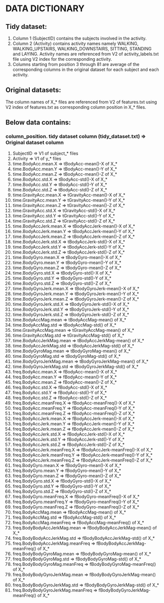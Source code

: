 # DATA DICTIONARY

## Tidy dataset: 

1.	Column 1 (SubjectID) contains the subjects involved in the activity.
2.	Column 2 (Activity) contains activity names namely WALKING, WALKING_UPSTAIRS, WALKING_DOWNSTAIRS, SITTING, STANDING and LAYING. Activity names are referenced from V2 of activity_labels.txt file using V2 index for the corresponding activity. 
3.	Columns starting from position 3 through 81 are average of the corresponding columns in the original dataset for each subject and each activity.

## Original datasets: 

The column names of X_* files are referenced from V2 of features.txt using V2 index of features.txt as corresponding column position in X_* files.


## Below data contains:

### column_position. tidy dataset column (tidy_dataset.txt) => Original dataset column

1.	SubjectID =>	        V1 of subject_* files
2.	Activity  =>	        V1 of y_* files 
3.	time.BodyAcc.mean.X =>	tBodyAcc-mean()-X of X_*
4.	time.BodyAcc.mean.Y =>	tBodyAcc-mean()-Y of X_*
5.	time.BodyAcc.mean.Z =>	tBodyAcc-mean()-Z of X_*
6.	time.BodyAcc.std.X =>	tBodyAcc-std()-X of X_*
7.	time.BodyAcc.std.Y =>	tBodyAcc-std()-Y of X_*
8.	time.BodyAcc.std.Z =>	tBodyAcc-std()-Z of X_*
9.	time.GravityAcc.mean.X =>	tGravityAcc-mean()-X of X_*
10.	time.GravityAcc.mean.Y =>	tGravityAcc-mean()-Y of X_*
11.	time.GravityAcc.mean.Z =>	tGravityAcc-mean()-Z of X_*
12.	time.GravityAcc.std.X =>	tGravityAcc-std()-X of X_*
13.	time.GravityAcc.std.Y =>	tGravityAcc-std()-Y of X_*
14.	time.GravityAcc.std.Z =>	tGravityAcc-std()-Z of X_*
15.	time.BodyAccJerk.mean.X	=> tBodyAccJerk-mean()-X of X_*
16.	time.BodyAccJerk.mean.Y	=> tBodyAccJerk-mean()-Y of X_*
17.	time.BodyAccJerk.mean.Z	=> tBodyAccJerk-mean()-Z of X_*
18.	time.BodyAccJerk.std.X => tBodyAccJerk-std()-X of X_*
19.	time.BodyAccJerk.std.Y =>	tBodyAccJerk-std()-Y of X_*
20.	time.BodyAccJerk.std.Z =>	tBodyAccJerk-std()-Z of X_*
21.	time.BodyGyro.mean.X =>	tBodyGyro-mean()-X of X_*
22.	time.BodyGyro.mean.Y =>	tBodyGyro-mean()-Y of X_*
23.	time.BodyGyro.mean.Z =>	tBodyGyro-mean()-Z of X_*
24.	time.BodyGyro.std.X =>	tBodyGyro-std()-X of X_*
25.	time.BodyGyro.std.Y =>	tBodyGyro-std()-Y of X_*
26.	time.BodyGyro.std.Z =>	tBodyGyro-std()-Z of X_*
27.	time.BodyGyroJerk.mean.X =>	tBodyGyroJerk-mean()-X of X_*
28.	time.BodyGyroJerk.mean.Y =>	tBodyGyroJerk-mean()-Y of X_*
29.	time.BodyGyroJerk.mean.Z =>	tBodyGyroJerk-mean()-Z of X_*
30.	time.BodyGyroJerk.std.X =>	tBodyGyroJerk-std()-X of X_*
31.	time.BodyGyroJerk.std.Y =>	tBodyGyroJerk-std()-Y of X_*
32.	time.BodyGyroJerk.std.Z =>	tBodyGyroJerk-std()-Z of X_*
33.	time.BodyAccMag.mean =>	tBodyAccMag-mean() of X_*
34.	time.BodyAccMag.std =>	tBodyAccMag-std() of X_*
35.	time.GravityAccMag.mean =>	tGravityAccMag-mean() of X_*
36.	time.GravityAccMag.std =>	tGravityAccMag-std() of X_*
37.	time.BodyAccJerkMag.mean =>	tBodyAccJerkMag-mean() of X_*
38.	time.BodyAccJerkMag.std =>	tBodyAccJerkMag-std() of X_*
39.	time.BodyGyroMag.mean =>	tBodyGyroMag-mean() of X_*
40.	time.BodyGyroMag.std =>	tBodyGyroMag-std() of X_*
41.	time.BodyGyroJerkMag.mean =>	tBodyGyroJerkMag-mean() of X_*
42.	time.BodyGyroJerkMag.std =>	tBodyGyroJerkMag-std() of X_*
43.	freq.BodyAcc.mean.X =>	fBodyAcc-mean()-X of X_*
44.	freq.BodyAcc.mean.Y =>	fBodyAcc-mean()-Y of X_*
45.	freq.BodyAcc.mean.Z =>	fBodyAcc-mean()-Z of X_*
46.	freq.BodyAcc.std.X =>	fBodyAcc-std()-X of X_*
47.	freq.BodyAcc.std.Y =>	fBodyAcc-std()-Y of X_*
48.	freq.BodyAcc.std.Z =>	fBodyAcc-std()-Z of X_*
49.	freq.BodyAcc.meanFreq.X =>	fBodyAcc-meanFreq()-X of X_*
50.	freq.BodyAcc.meanFreq.Y =>	fBodyAcc-meanFreq()-Y of X_*
51.	freq.BodyAcc.meanFreq.Z =>	fBodyAcc-meanFreq()-Z of X_*
52.	freq.BodyAccJerk.mean.X =>	fBodyAccJerk-mean()-X of X_*
53.	freq.BodyAccJerk.mean.Y =>	fBodyAccJerk-mean()-Y of X_*
54.	freq.BodyAccJerk.mean.Z =>	fBodyAccJerk-mean()-Z of X_*
55.	freq.BodyAccJerk.std.X =>	fBodyAccJerk-std()-X of X_*
56.	freq.BodyAccJerk.std.Y =>	fBodyAccJerk-std()-Y of X_*
57.	freq.BodyAccJerk.std.Z =>	fBodyAccJerk-std()-Z of X_*
58.	freq.BodyAccJerk.meanFreq.X =>	fBodyAccJerk-meanFreq()-X of X_*
59.	freq.BodyAccJerk.meanFreq.Y =>	fBodyAccJerk-meanFreq()-Y of X_*
60.	freq.BodyAccJerk.meanFreq.Z =>	fBodyAccJerk-meanFreq()-Z of X_*
61.	freq.BodyGyro.mean.X =>	fBodyGyro-mean()-X of X_*
62.	freq.BodyGyro.mean.Y =>	fBodyGyro-mean()-Y of X_*
63.	freq.BodyGyro.mean.Z =>	fBodyGyro-mean()-Z of X_*
64.	freq.BodyGyro.std.X =>	fBodyGyro-std()-X of X_*
65.	freq.BodyGyro.std.Y =>	fBodyGyro-std()-Y of X_*
66.	freq.BodyGyro.std.Z =>	fBodyGyro-std()-Z of X_*
67.	freq.BodyGyro.meanFreq.X =>	fBodyGyro-meanFreq()-X of X_*
68.	freq.BodyGyro.meanFreq.Y =>	fBodyGyro-meanFreq()-Y of X_*
69.	freq.BodyGyro.meanFreq.Z =>	fBodyGyro-meanFreq()-Z of X_*
70.	freq.BodyAccMag.mean =>	fBodyAccMag-mean() of X_*
71.	freq.BodyAccMag.std =>	fBodyAccMag-std() of X_*
72.	freq.BodyAccMag.meanFreq =>	fBodyAccMag-meanFreq() of X_*
73.	freq.BodyBodyAccJerkMag.mean =>	fBodyBodyAccJerkMag-mean() of X_*
74.	freq.BodyBodyAccJerkMag.std =>	fBodyBodyAccJerkMag-std() of X_*
75.	freq.BodyBodyAccJerkMag.meanFreq =>	fBodyBodyAccJerkMag-meanFreq() of X_*
76.	freq.BodyBodyGyroMag.mean =>	fBodyBodyGyroMag-mean() of X_*
77.	freq.BodyBodyGyroMag.std =>	fBodyBodyGyroMag-std() of X_*
78.	freq.BodyBodyGyroMag.meanFreq =>	fBodyBodyGyroMag-meanFreq() of X_*
79.	freq.BodyBodyGyroJerkMag.mean =>	fBodyBodyGyroJerkMag-mean() of X_*
80.	freq.BodyBodyGyroJerkMag.std =>	fBodyBodyGyroJerkMag-std() of X_*
81.	freq.BodyBodyGyroJerkMag.meanFreq =>	fBodyBodyGyroJerkMag-meanFreq() of X_*

